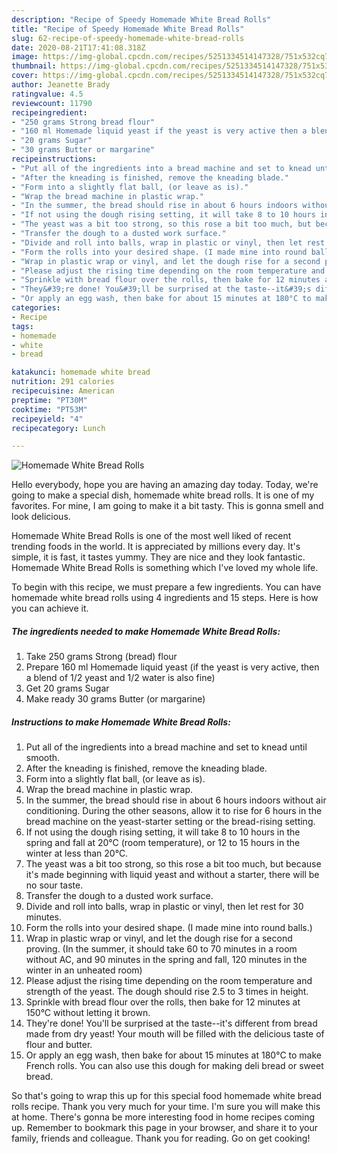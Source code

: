 ```yaml
---
description: "Recipe of Speedy Homemade White Bread Rolls"
title: "Recipe of Speedy Homemade White Bread Rolls"
slug: 62-recipe-of-speedy-homemade-white-bread-rolls
date: 2020-08-21T17:41:08.318Z
image: https://img-global.cpcdn.com/recipes/5251334514147328/751x532cq70/homemade-white-bread-rolls-recipe-main-photo.jpg
thumbnail: https://img-global.cpcdn.com/recipes/5251334514147328/751x532cq70/homemade-white-bread-rolls-recipe-main-photo.jpg
cover: https://img-global.cpcdn.com/recipes/5251334514147328/751x532cq70/homemade-white-bread-rolls-recipe-main-photo.jpg
author: Jeanette Brady
ratingvalue: 4.5
reviewcount: 11790
recipeingredient:
- "250 grams Strong bread flour"
- "160 ml Homemade liquid yeast if the yeast is very active then a blend of 12 yeast and 12 water is also fine"
- "20 grams Sugar"
- "30 grams Butter or margarine"
recipeinstructions:
- "Put all of the ingredients into a bread machine and set to knead until smooth."
- "After the kneading is finished, remove the kneading blade."
- "Form into a slightly flat ball, (or leave as is)."
- "Wrap the bread machine in plastic wrap."
- "In the summer, the bread should rise in about 6 hours indoors without air conditioning. During the other seasons, allow it to rise for 6 hours in the bread machine on the yeast-starter setting or the bread-rising setting."
- "If not using the dough rising setting, it will take 8 to 10 hours in the spring and fall at 20°C (room temperature), or 12 to 15 hours in the winter at less than 20°C."
- "The yeast was a bit too strong, so this rose a bit too much, but because it&#39;s made beginning with liquid yeast and without a starter, there will be no sour taste."
- "Transfer the dough to a dusted work surface."
- "Divide and roll into balls, wrap in plastic or vinyl, then let rest for 30 minutes."
- "Form the rolls into your desired shape. (I made mine into round balls.)"
- "Wrap in plastic wrap or vinyl, and let the dough rise for a second proving. (In the summer, it should take 60 to 70 minutes in a room without AC, and 90 minutes in the spring and fall, 120 minutes in the winter in an unheated room)"
- "Please adjust the rising time depending on the room temperature and strength of the yeast. The dough should rise 2.5 to 3 times in height."
- "Sprinkle with bread flour over the rolls, then bake for 12 minutes at 150°C without letting it brown."
- "They&#39;re done! You&#39;ll be surprised at the taste--it&#39;s different from bread made from dry yeast! Your mouth will be filled with the delicious taste of flour and butter."
- "Or apply an egg wash, then bake for about 15 minutes at 180°C to make French rolls. You can also use this dough for making deli bread or sweet bread."
categories:
- Recipe
tags:
- homemade
- white
- bread

katakunci: homemade white bread 
nutrition: 291 calories
recipecuisine: American
preptime: "PT30M"
cooktime: "PT53M"
recipeyield: "4"
recipecategory: Lunch

---
```



![Homemade White Bread Rolls](https://img-global.cpcdn.com/recipes/5251334514147328/751x532cq70/homemade-white-bread-rolls-recipe-main-photo.jpg)

Hello everybody, hope you are having an amazing day today. Today, we're going to make a special dish, homemade white bread rolls. It is one of my favorites. For mine, I am going to make it a bit tasty. This is gonna smell and look delicious.



Homemade White Bread Rolls is one of the most well liked of recent trending foods in the world. It is appreciated by millions every day. It's simple, it is fast, it tastes yummy. They are nice and they look fantastic. Homemade White Bread Rolls is something which I've loved my whole life.


To begin with this recipe, we must prepare a few ingredients. You can have homemade white bread rolls using 4 ingredients and 15 steps. Here is how you can achieve it.

<!--inarticleads1-->

##### The ingredients needed to make Homemade White Bread Rolls:

1. Take 250 grams Strong (bread) flour
1. Prepare 160 ml Homemade liquid yeast (if the yeast is very active, then a blend of 1/2 yeast and 1/2 water is also fine)
1. Get 20 grams Sugar
1. Make ready 30 grams Butter (or margarine)




<!--inarticleads2-->

##### Instructions to make Homemade White Bread Rolls:

1. Put all of the ingredients into a bread machine and set to knead until smooth.
1. After the kneading is finished, remove the kneading blade.
1. Form into a slightly flat ball, (or leave as is).
1. Wrap the bread machine in plastic wrap.
1. In the summer, the bread should rise in about 6 hours indoors without air conditioning. During the other seasons, allow it to rise for 6 hours in the bread machine on the yeast-starter setting or the bread-rising setting.
1. If not using the dough rising setting, it will take 8 to 10 hours in the spring and fall at 20°C (room temperature), or 12 to 15 hours in the winter at less than 20°C.
1. The yeast was a bit too strong, so this rose a bit too much, but because it&#39;s made beginning with liquid yeast and without a starter, there will be no sour taste.
1. Transfer the dough to a dusted work surface.
1. Divide and roll into balls, wrap in plastic or vinyl, then let rest for 30 minutes.
1. Form the rolls into your desired shape. (I made mine into round balls.)
1. Wrap in plastic wrap or vinyl, and let the dough rise for a second proving. (In the summer, it should take 60 to 70 minutes in a room without AC, and 90 minutes in the spring and fall, 120 minutes in the winter in an unheated room)
1. Please adjust the rising time depending on the room temperature and strength of the yeast. The dough should rise 2.5 to 3 times in height.
1. Sprinkle with bread flour over the rolls, then bake for 12 minutes at 150°C without letting it brown.
1. They&#39;re done! You&#39;ll be surprised at the taste--it&#39;s different from bread made from dry yeast! Your mouth will be filled with the delicious taste of flour and butter.
1. Or apply an egg wash, then bake for about 15 minutes at 180°C to make French rolls. You can also use this dough for making deli bread or sweet bread.




So that's going to wrap this up for this special food homemade white bread rolls recipe. Thank you very much for your time. I'm sure you will make this at home. There's gonna be more interesting food in home recipes coming up. Remember to bookmark this page in your browser, and share it to your family, friends and colleague. Thank you for reading. Go on get cooking!
